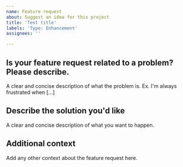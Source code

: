 ```yaml
---
name: Feature request
about: Suggest an idea for this project
title: 'Test title'
labels: 'Type: Enhancement'
assignees: ''

---
```


## Is your feature request related to a problem? Please describe.
A clear and concise description of what the problem is. Ex. I'm always frustrated when [...]

## Describe the solution you'd like
A clear and concise description of what you want to happen.

## Additional context
Add any other context about the feature request here.
